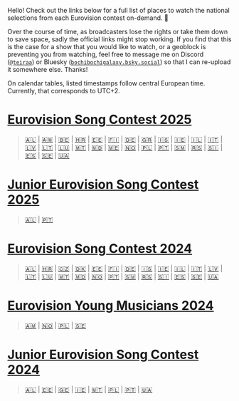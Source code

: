 Hello! Check out the links below for a full list of places to watch the national selections from each Eurovision contest on-demand. 💙

Over the course of time, as broadcasters lose the rights or take them down to save space, sadly the official links might stop working. If you find that this is the case for a show that you would like to watch, or a geoblock is preventing you from watching, feel free to message me on Discord ([`@teiraa`](https://discordapp.com/users/397098874398965761)) or Bluesky ([`bochibochigalaxy.bsky.social`](https://bsky.app/profile/bochibochigalaxy.bsky.social)) so that I can re-upload it somewhere else. Thanks!

On calendar tables, listed timestamps follow central European time. Currently, that corresponds to UTC+2.

# [Eurovision Song Contest 2025](https://github.com/teiraaa/eurovision_vod/blob/main/contests/esc2025.md)

> [🇦🇱](https://github.com/teiraaa/eurovision_vod/blob/main/contests/esc2025.md#-festivali-i-k%C3%ABng%C3%ABs) | [🇦🇲](https://github.com/teiraaa/eurovision_vod/blob/main/contests/esc2025.md#-depi-evratesil-%D5%A4%D5%A5%D5%BA%D5%AB-%D5%A5%D5%BE%D6%80%D5%A1%D5%BF%D5%A5%D5%BD%D5%AB%D5%AC) | [🇧🇪](https://github.com/teiraaa/eurovision_vod/blob/main/contests/esc2025.md#-eurosong) | [🇭🇷](https://github.com/teiraaa/eurovision_vod/blob/main/contests/esc2025.md#-dora) | [🇪🇪](https://github.com/teiraaa/eurovision_vod/blob/main/contests/esc2025.md#-eesti-laul) | [🇫🇮](https://github.com/teiraaa/eurovision_vod/blob/main/contests/esc2025.md#-umk25) | [🇩🇪](https://github.com/teiraaa/eurovision_vod/blob/main/contests/esc2025.md#-chefsache-esc-2025--wer-singt-f%C3%BCr-deutschland) | [🇬🇷](https://github.com/teiraaa/eurovision_vod/blob/main/contests/esc2025.md#-ethnikós-telikós-εθνικός-τελικός) | [🇮🇸](https://github.com/teiraaa/eurovision_vod/blob/main/contests/esc2025.md#-söngvakeppnin) | [🇮🇪](https://github.com/teiraaa/eurovision_vod/blob/main/contests/esc2025.md#-eurosong-1) | [🇮🇱](https://github.com/teiraaa/eurovision_vod/blob/main/contests/esc2025.md#-hakokhav-haba-%D7%94%D7%9B%D7%95%D7%9B%D7%91-%D7%94%D7%91%D7%90) | [🇮🇹](https://github.com/teiraaa/eurovision_vod/blob/main/contests/esc2025.md#-festival-di-sanremo) | [🇱🇻](https://github.com/teiraaa/eurovision_vod/blob/main/contests/esc2025.md#-supernova) | [🇱🇹](https://github.com/teiraaa/eurovision_vod/blob/main/contests/esc2025.md#-eurovizijalt) | [🇱🇺](https://github.com/teiraaa/eurovision_vod/blob/main/contests/esc2025.md#-luxembourg-song-contest) | [🇲🇹](https://github.com/teiraaa/eurovision_vod/blob/main/contests/esc2025.md#-malta-eurovision-song-contest) | [🇲🇩](https://github.com/teiraaa/eurovision_vod/blob/main/contests/esc2025.md#-etapa-naṭională) | [🇲🇪](https://github.com/teiraaa/eurovision_vod/blob/main/contests/esc2025.md#-montesong) | [🇳🇴](https://github.com/teiraaa/eurovision_vod/blob/main/contests/esc2025.md#-melodi-grand-prix) | [🇵🇱](https://github.com/teiraaa/eurovision_vod/blob/main/contests/esc2025.md#-polskie-kwalifikacje) | [🇵🇹](https://github.com/teiraaa/eurovision_vod/blob/main/contests/esc2025.md#-festival-da-can%C3%A7%C3%A3o) | [🇸🇲](https://github.com/teiraaa/eurovision_vod/blob/main/contests/esc2025.md#-una-voce-per-san-marino--san-marino-song-contest) | [🇷🇸](https://github.com/teiraaa/eurovision_vod/blob/main/contests/esc2025.md#-pesma-za-evroviziju) | [🇸🇮](https://github.com/teiraaa/eurovision_vod/blob/main/contests/esc2025.md#-ema) | [🇪🇸](https://github.com/teiraaa/eurovision_vod/blob/main/contests/esc2025.md#-benidorm-fest) | [🇸🇪](https://github.com/teiraaa/eurovision_vod/blob/main/contests/esc2025.md#-melodifestivalen) | [🇺🇦](https://github.com/teiraaa/eurovision_vod/blob/main/contests/esc2025.md#-vidbir-нацвідбір-на-євробачення)

# [Junior Eurovision Song Contest 2025](https://github.com/teiraaa/eurovision_vod/blob/main/contests/jesc2025.md)

> [🇦🇱](https://github.com/teiraaa/eurovision_vod/blob/main/contests/jesc2025.md#-festivali-i-k%C3%ABng%C3%ABs-p%C3%ABr-f%C3%ABmij%C3%AB) | [🇵🇹](https://github.com/teiraaa/eurovision_vod/blob/main/contests/jesc2025.md#-the-voice-kids)

# [Eurovision Song Contest 2024](https://github.com/teiraaa/eurovision_vod/blob/main/contests/esc2024.md)

> [🇦🇱](https://github.com/teiraaa/eurovision_vod/blob/main/contests/esc2024.md#-festivali-i-k%C3%ABng%C3%ABs) | [🇭🇷](https://github.com/teiraaa/eurovision_vod/blob/main/contests/esc2024.md#-dora) | [🇨🇿](https://github.com/teiraaa/eurovision_vod/blob/main/contests/esc2024.md#-eurovision-song-cz) | [🇩🇰](https://github.com/teiraaa/eurovision_vod/blob/main/contests/esc2024.md#-dansk-melodi-grand-prix) | [🇪🇪](https://github.com/teiraaa/eurovision_vod/blob/main/contests/esc2024.md#-eesti-laul) | [🇫🇮](https://github.com/teiraaa/eurovision_vod/blob/main/contests/esc2024.md#-umk24) | [🇩🇪](https://github.com/teiraaa/eurovision_vod/blob/main/contests/esc2024.md#-das-deutsche-finale) | [🇮🇸](https://github.com/teiraaa/eurovision_vod/blob/main/contests/esc2024.md#-s%C3%B6ngvakeppnin) | [🇮🇪](https://github.com/teiraaa/eurovision_vod/blob/main/contests/esc2024.md#-eurosong) | [🇮🇱](https://github.com/teiraaa/eurovision_vod/blob/main/contests/esc2024.md#-hakokhav-haba-%D7%94%D7%9B%D7%95%D7%9B%D7%91-%D7%94%D7%91%D7%90) | [🇮🇹](https://github.com/teiraaa/eurovision_vod/blob/main/contests/esc2024.md#-festival-di-sanremo) | [🇱🇻](https://github.com/teiraaa/eurovision_vod/blob/main/contests/esc2024.md#-supernova) | [🇱🇹](https://github.com/teiraaa/eurovision_vod/blob/main/contests/esc2024.md#-eurovizijalt) | [🇱🇺](https://github.com/teiraaa/eurovision_vod/blob/main/contests/esc2024.md#-luxembourg-song-contest) | [🇲🇹](https://github.com/teiraaa/eurovision_vod/blob/main/contests/esc2024.md#-malta-eurovision-song-contest) | [🇲🇩](https://github.com/teiraaa/eurovision_vod/blob/main/contests/esc2024.md#-etapa-na%C8%9Bional%C4%83) | [🇳🇴](https://github.com/teiraaa/eurovision_vod/blob/main/contests/esc2024.md#-melodi-grand-prix) | [🇵🇹](https://github.com/teiraaa/eurovision_vod/blob/main/contests/esc2024.md#-festival-da-can%C3%A7%C3%A3o) | [🇸🇲](https://github.com/teiraaa/eurovision_vod/blob/main/contests/esc2024.md#-una-voce-per-san-marino) | [🇷🇸](https://github.com/teiraaa/eurovision_vod/blob/main/contests/esc2024.md#-pesma-za-evroviziju) | [🇸🇮](https://github.com/teiraaa/eurovision_vod/blob/main/contests/esc2024.md#-misija-malm%C3%B6) | [🇪🇸](https://github.com/teiraaa/eurovision_vod/blob/main/contests/esc2024.md#-benidorm-fest) | [🇸🇪](https://github.com/teiraaa/eurovision_vod/blob/main/contests/esc2024.md#-melodifestivalen) | [🇺🇦](https://github.com/teiraaa/eurovision_vod/blob/main/contests/esc2024.md#-vidbir)

# [Eurovision Young Musicians 2024](https://github.com/teiraaa/eurovision_vod/blob/main/contests/eym2024.md)

> [🇦🇲](https://github.com/teiraaa/eurovision_vod/blob/main/contests/eym2024.md#-%D5%A4%D5%A5%D5%BA%D5%AB-%D5%A4%D5%A1%D5%BD%D5%A1%D5%AF%D5%A1%D5%B6-%D5%A5%D5%BE%D6%80%D5%A1%D5%BF%D5%A5%D5%BD%D5%AB%D5%AC-depi-yasakan-evratesil) | [🇳🇴](https://github.com/teiraaa/eurovision_vod/blob/main/contests/eym2024.md#-virtuos) | [🇵🇱](https://github.com/teiraaa/eurovision_vod/blob/main/contests/eym2024.md#-młody-muzyk-roku) | [🇸🇪](https://github.com/teiraaa/eurovision_vod/blob/main/contests/eym2024.md#-polstjärnepriset)

# [Junior Eurovision Song Contest 2024](https://github.com/teiraaa/eurovision_vod/blob/main/contests/jesc2024.md)

> [🇦🇱](https://github.com/teiraaa/eurovision_vod/blob/main/contests/jesc2024.md#-junior-fest) | [🇪🇪](https://github.com/teiraaa/eurovision_vod/blob/main/contests/jesc2024.md#-t%C3%A4htede-lava) | [🇬🇪](https://github.com/teiraaa/eurovision_vod/blob/main/contests/jesc2024.md#-ranina-%E1%83%A0%E1%83%90%E1%83%9C%E1%83%98%E1%83%9C%E1%83%90) | [🇮🇪](https://github.com/teiraaa/eurovision_vod/blob/main/contests/jesc2024.md#-junior-eurovision-%C3%A9ire) | [🇲🇹](https://github.com/teiraaa/eurovision_vod/blob/main/contests/jesc2024.md#-malta-junior-eurovision-song-contest) | [🇵🇱](https://github.com/teiraaa/eurovision_vod/blob/main/contests/jesc2024.md#-szansa-na-sukces--eurowizja-junior) | [🇵🇹](https://github.com/teiraaa/eurovision_vod/blob/main/contests/jesc2024.md#-the-voice-kids) | [🇺🇦](https://github.com/teiraaa/eurovision_vod/blob/main/contests/jesc2024.md#-%D0%BD%D0%B0%D1%86%D1%96%D0%BE%D0%BD%D0%B0%D0%BB%D1%8C%D0%BD%D0%B8%D0%B9-%D0%B2%D1%96%D0%B4%D0%B1%D1%96%D1%80-%D0%BD%D0%B0-%D0%B4%D0%B8%D1%82%D1%8F%D1%87%D0%B5-%D1%94%D0%B2%D1%80%D0%BE%D0%B1%D0%B0%D1%87%D0%B5%D0%BD%D0%BD%D1%8F-2024)

